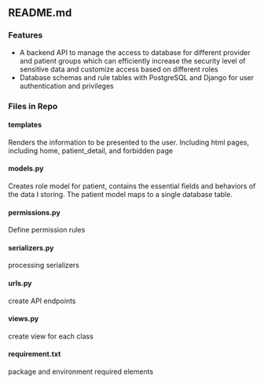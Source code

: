 ## README.md
### Features

- A backend API to manage the access to database for different provider and patient groups which can efficiently increase the security level of sensitive data and customize access based on different roles
- Database schemas and rule tables with PostgreSQL and Django for user authentication and privileges

### Files in Repo
#### templates
Renders the information to be presented to the user. Including html pages, including home, patient_detail, and forbidden page

#### models.py
Creates role model for patient, contains the essential fields and behaviors of the data I storing. The patient model maps to a single database table.

#### permissions.py
Define permission rules

#### serializers.py
processing serializers

#### urls.py
create API endpoints

#### views.py
create view for each class

#### requirement.txt
package and environment required elements